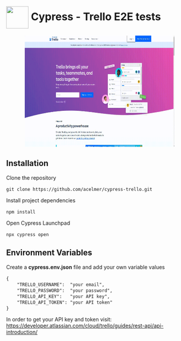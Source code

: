 # <img src="https://asset.brandfetch.io/idIq_kF0rb/idv3zwmSiY.jpeg" align="center" width="60" height="60"> Cypress - Trello E2E tests 

<p align="center">
<img src="trello.gif"  width="80%" height="300">
</p>

## Installation

Clone the repository

```
git clone https://github.com/acelmer/cypress-trello.git
```

Install project dependencies

```
npm install
```

Open Cypress Launchpad

```
npx cypress open
```

## Environment Variables

Create a **cypress.env.json** file and add your own variable values

```
{
    "TRELLO_USERNAME":  "your email",
    "TRELLO_PASSWORD":  "your password",
    "TRELLO_API_KEY":   "your API key",
    "TRELLO_API_TOKEN": "your API token"
}
```
In order to get your API key and token visit: https://developer.atlassian.com/cloud/trello/guides/rest-api/api-introduction/